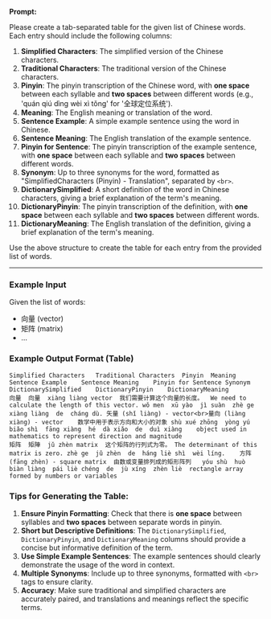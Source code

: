 **Prompt:**

Please create a tab-separated table for the given list of Chinese words. Each entry should include the following columns:

1. **Simplified Characters**: The simplified version of the Chinese characters.
2. **Traditional Characters**: The traditional version of the Chinese characters.
3. **Pinyin**: The pinyin transcription of the Chinese word, with **one space** between each syllable and **two spaces** between different words (e.g., 'quán qiú  dìng wèi  xì tǒng' for '全球定位系统').
4. **Meaning**: The English meaning or translation of the word.
5. **Sentence Example**: A simple example sentence using the word in Chinese.
6. **Sentence Meaning**: The English translation of the example sentence.
7. **Pinyin for Sentence**: The pinyin transcription of the example sentence, with **one space** between each syllable and **two spaces** between different words.
8. **Synonym**: Up to three synonyms for the word, formatted as "SimplifiedCharacters (Pinyin) - Translation", separated by `<br>`.
9. **DictionarySimplified**: A short definition of the word in Chinese characters, giving a brief explanation of the term's meaning.
10. **DictionaryPinyin**: The pinyin transcription of the definition, with **one space** between each syllable and **two spaces** between different words.
11. **DictionaryMeaning**: The English translation of the definition, giving a brief explanation of the term's meaning.

Use the above structure to create the table for each entry from the provided list of words.

---

### Example Input

Given the list of words:

- 向量 (vector)
- 矩阵 (matrix)
- ...

### Example Output Format (Table)

```
Simplified Characters	Traditional Characters	Pinyin	Meaning	Sentence Example	Sentence Meaning	Pinyin for Sentence	Synonym	DictionarySimplified	DictionaryPinyin	DictionaryMeaning
向量	向量	xiàng liàng	vector	我们需要计算这个向量的长度。	We need to calculate the length of this vector.	wǒ men  xū yào  jì suàn  zhè ge  xiàng liàng  de  cháng dù.	矢量 (shǐ liàng) - vector<br>量向 (liàng xiàng) - vector	数学中用于表示方向和大小的对象	shù xué zhōng  yòng yú  biǎo shì  fāng xiàng  hé  dà xiǎo  de  duì xiàng	object used in mathematics to represent direction and magnitude
矩阵	矩陣	jǔ zhèn	matrix	这个矩阵的行列式为零。	The determinant of this matrix is zero.	zhè ge  jǔ zhèn  de  háng liè shì  wèi líng.	方阵 (fāng zhèn) - square matrix	由数或变量排列成的矩形阵列	yóu shù  huò  biàn liàng  pái liè chéng  de  jù xíng  zhèn liè	rectangle array formed by numbers or variables
```

### Tips for Generating the Table:

1. **Ensure Pinyin Formatting**: Check that there is **one space** between syllables and **two spaces** between separate words in pinyin.
2. **Short but Descriptive Definitions**: The `DictionarySimplified`, `DictionaryPinyin`, and `DictionaryMeaning` columns should provide a concise but informative definition of the term.
3. **Use Simple Example Sentences**: The example sentences should clearly demonstrate the usage of the word in context.
4. **Multiple Synonyms**: Include up to three synonyms, formatted with `<br>` tags to ensure clarity.
5. **Accuracy**: Make sure traditional and simplified characters are accurately paired, and translations and meanings reflect the specific terms.
